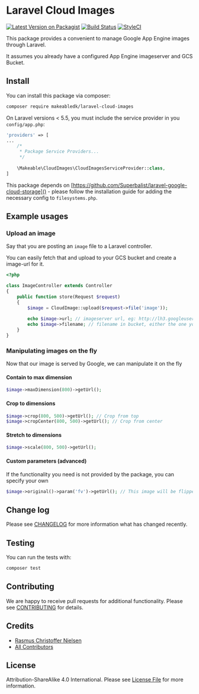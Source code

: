 
# Laravel Cloud Images

[![Latest Version on Packagist](https://img.shields.io/packagist/v/makeabledk/laravel-cloud-images.svg?style=flat-square)](https://packagist.org/packages/makeabledk/laravel-cloud-images)
[![Build Status](https://img.shields.io/travis/makeabledk/laravel-cloud-images/master.svg?style=flat-square)](https://travis-ci.org/makeabledk/laravel-cloud-images)
[![StyleCI](https://styleci.io/repos/109057978/shield?branch=master)](https://styleci.io/repos/109057978)

This package provides a convenient to manage Google App Engine images through Laravel.

It assumes you already have a configured App Engine imageserver and GCS Bucket.

## Install

You can install this package via composer:

``` bash
composer require makeabledk/laravel-cloud-images
```

On Laravel versions < 5.5, you must include the service provider in you `config/app.php`:

```php
'providers' => [
...
    /*
     * Package Service Providers...
     */
     
    \Makeable\CloudImages\CloudImagesServiceProvider::class,
]
```

This package depends on [https://github.com/Superbalist/laravel-google-cloud-storage]() - please follow the installation guide for adding the necessary config to `filesystems.php`.


## Example usages

### Upload an image

Say that you are posting an `image` file to a Laravel controller. 

You can easily fetch that and upload to your GCS bucket and create a image-url for it.

```php
<?php 

class ImageController extends Controller
{
    public function store(Request $request) 
    {
        $image = CloudImage::upload($request->file('image'));
        
        echo $image->url; // imageserver url, eg: http://lh3.googleusercontent.com/...
        echo $image->filename; // filename in bucket, either the one you specified or a hash of the uploaded file
    }
}
```

### Manipulating images on the fly

Now that our image is served by Google, we can manipulate it on the fly


#### Contain to max dimension

```php
$image->maxDimension(800)->getUrl();
```

#### Crop to dimensions

```php
$image->crop(800, 500)->getUrl(); // Crop from top
$image->cropCenter(800, 500)->getUrl(); // Crop from center
```

#### Stretch to dimensions

```php
$image->scale(800, 500)->getUrl(); 
```

#### Custom parameters (advanced)

If the functionality you need is not provided by the package, you can specify your own

```php
$image->original()->param('fv')->getUrl(); // This image will be flipped vertically
```

## Change log

Please see [CHANGELOG](CHANGELOG.md) for more information what has changed recently.

## Testing

You can run the tests with:

```bash
composer test
```

## Contributing

We are happy to receive pull requests for additional functionality. Please see [CONTRIBUTING](CONTRIBUTING.md) for details.

## Credits

- [Rasmus Christoffer Nielsen](https://github.com/rasmuscnielsen)
- [All Contributors](../../contributors)

## License

Attribution-ShareAlike 4.0 International. Please see [License File](LICENSE.md) for more information.